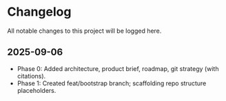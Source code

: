 # Changelog

All notable changes to this project will be logged here.

## 2025-09-06
- Phase 0: Added architecture, product brief, roadmap, git strategy (with citations).
- Phase 1: Created feat/bootstrap branch; scaffolding repo structure placeholders.

